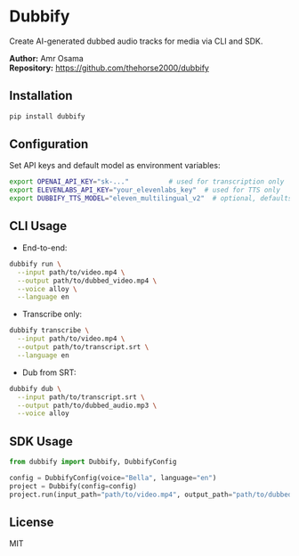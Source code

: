 # Dubbify

Create AI-generated dubbed audio tracks for media via CLI and SDK.

**Author:** Amr Osama  
**Repository:** https://github.com/thehorse2000/dubbify

## Installation

```bash
pip install dubbify
```

## Configuration

Set API keys and default model as environment variables:

```bash
export OPENAI_API_KEY="sk-..."          # used for transcription only
export ELEVENLABS_API_KEY="your_elevenlabs_key"  # used for TTS only
export DUBBIFY_TTS_MODEL="eleven_multilingual_v2"  # optional, defaults to v3
```

## CLI Usage

- End-to-end:

```bash
dubbify run \
  --input path/to/video.mp4 \
  --output path/to/dubbed_video.mp4 \
  --voice alloy \
  --language en
```

- Transcribe only:

```bash
dubbify transcribe \
  --input path/to/video.mp4 \
  --output path/to/transcript.srt \
  --language en
```

- Dub from SRT:

```bash
dubbify dub \
  --input path/to/transcript.srt \
  --output path/to/dubbed_audio.mp3 \
  --voice alloy
```

## SDK Usage

```python
from dubbify import Dubbify, DubbifyConfig

config = DubbifyConfig(voice="Bella", language="en")
project = Dubbify(config=config)
project.run(input_path="path/to/video.mp4", output_path="path/to/dubbed_video.mp4")
```

## License

MIT